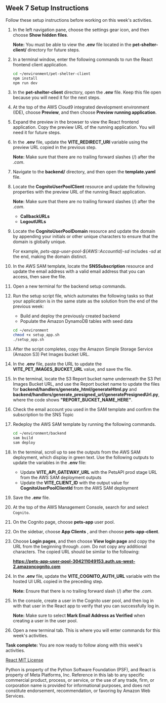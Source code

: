 ## Week 7 Setup Instructions
Follow these setup instructions before working on this week's activities.


1. In the left navigation pane, choose the settings gear icon, and then choose **Show hidden files**. 

    <i aria-hidden="true" class="fas fa-sticky-note" style="color:#563377"></i> **Note:** You must be able to view the **.env** file located in the **pet-shelter-client/** directory for future steps.
    
1. In a terminal window, enter the following commands to run the React frontend client application.

    ```bash
    cd ~/environment/pet-shelter-client
    npm install
    npm run dev

    ```
1. In the **pet-shelter-client** directory, open the **.env** file. Keep this file open because you will need it for the next steps.

1. At the top of the AWS Cloud9 integrated development environment (IDE), choose **Preview**, and then choose **Preview running application**. 

1. Expand the preview in the browser to view the React frontend application. Copy the preview URL of the running application. You will need it for future steps.

1. In the **.env** file, update the **VITE_REDIRECT_URI** variable using the preview URL copied in the previous step.
    
    <i aria-hidden="true" class="fas fa-sticky-note" style="color:#563377"></i> **Note:** Make sure that there are no trailing forward slashes (/) after the *.com*.

1. Navigate to the **backend/** directory, and then open the **template.yaml** file.

1. Locate the **CognitoUserPoolClient** resource and update the following properties with the preview URL of the running React application.

    <i aria-hidden="true" class="fas fa-sticky-note" style="color:#563377"></i> **Note:** Make sure that there are no trailing forward slashes (/) after the *.com*.

    - **CallbackURLs**
    - **LogoutURLs**

1. Locate the **CognitoUserPoolDomain** resource and update the domain by appending your initials or other unique characters to ensure that the domain is globally unique. 

   For example, *pets-app-user-pool-${AWS::AccountId}-sd* includes *-sd* at the end, making the domain distinct.

1. In the AWS SAM template, locate the **SNSSubscription** resource and update the email address with a valid email address that you can access, then save the file.

1. Open a new terminal for the backend setup commands.

1. Run the setup script file, which automates the following tasks so that your application is in the same state as the solution from the end of the previous week:

    - Build and deploy the previously created backend
    - Populate the Amazon DynamoDB tables with seed data
    
    ```bash
    cd ~/environment
    chmod +x setup_app.sh
    ./setup_app.sh 
    ```

1. After the script completes, copy the Amazon Simple Storage Service (Amazon S3) Pet Images bucket URL.

1. In the **.env** file, paste the URL to update the **VITE_PET_IMAGES_BUCKET_URL** value, and save the file. 

1. In the terminal, locate the S3 Report bucket name underneath the S3 Pet Images Bucket URL, and use the Report bucket name to update the files for **backend/handlers/generate_html/generateHtml.py** and **backend/handlers/generate_presigned_url/generatePresignedUrl.py**, where the code shows **"REPORT_BUCKET_NAME_HERE"**.

1. Check the email account you used in the SAM template and confirm the subscription to the SNS Topic 

1. Redeploy the AWS SAM template by running the following commands.

    ```bash
    cd ~/environment/backend
    sam build
    sam deploy

    ```

1. In the terminal, scroll up to see the outputs from the AWS SAM deployment, which display in green text. Use the following outputs to update the variables in the **.env** file:

    - Update **VITE_API_GATEWAY_URL** with the PetsAPI prod stage URL from the AWS SAM deployment outputs
    - Update the **VITE_CLIENT_ID** with the output value for **CognitoUserPoolClientId** from the AWS SAM deployment

1. Save the **.env** file.

1. At the top of the AWS Management Console, search for and select `Cognito`.

1. On the Cognito page, choose **pets-app** user pool.

1. On the sidebar, choose **App Clients** , and then choose **pets-app-client**.

1. Choose **Login pages**, and then choose **View login page** and copy the URL from the beginning through *.com*. Do not copy any additional characters. The copied URL should be similar to the following:

   **https://pets-app-user-pool-304211049153.auth.us-west-2.amazoncognito.com**

1. In the **.env** file, update the **VITE_COGNITO_AUTH_URL** variable with the hosted UI URL copied in the preceding step. 

    <i aria-hidden="true" class="fas fa-sticky-note" style="color:#563377"></i> **Note:** Ensure that there is no trailing forward slash (/) after the *.com*.

1. In the console, create a user in the Cognito user pool, and then log in with that user in the React app to verify that you can successfully log in.

    <i aria-hidden="true" class="fas fa-sticky-note" style="color:#563377"></i> **Note:** Make sure to select **Mark Email Address as Verified** when creating a user in the user pool.
    
1. Open a new terminal tab. This is where you will enter commands for this week's activities.

<i aria-hidden="true" class="far fa-thumbs-up" style="color:#008296"></i> **Task complete:** You are now ready to follow along with this week's activities.


[React MIT License](https://github.com/facebook/react?tab=MIT-1-ov-file#readme)

Python is property of the Python Software Foundation (PSF), and React is property of Meta Platforms, Inc. Reference in this lab to any specific commercial product, process, or service, or the use of any trade, firm, or corporation name is provided for informational purposes, and does not constitute endorsement, recommendation, or favoring by Amazon Web Services.
